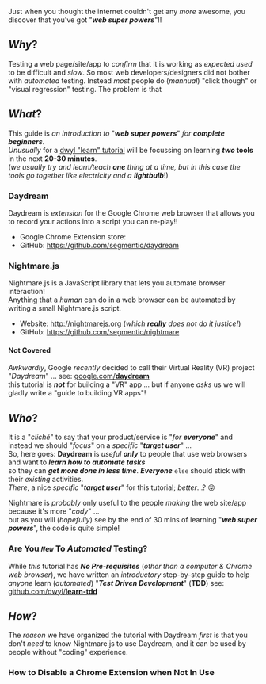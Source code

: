 <!-- # Learn Daydream & Nightmare -->

Just when you thought the internet couldn't get any _more_ awesome,
you discover that you've got "***web super powers***"!!

## _Why_?

Testing a web page/site/app to _confirm_ that it is working as _expected_
_used_ to be difficult and _slow_.
So most web developers/designers did not bother with _automated_ testing.
Instead _most_ people do (_mannual_) "click though" or "visual regression" testing.
The problem is that


## _What_?

This guide is _an introduction to_ "***web super powers***"
_for **complete beginners**_.<br />
_Unusually_ for a [dwyl "learn" tutorial](https://github.com/search?q=org%3Adwyl+learn)
will be focussing on learning **_two_ tools**
in the next **20-30 minutes**. <br />
(_we usually try and learn/teach **one** thing at a time,
  but in this case the tools go together like electricity and a **lightbulb**_!)

### Daydream

Daydream is _extension_ for the Google Chrome web browser that allows
you to record your actions into a script you can re-play!!

+ Google Chrome Extension store:
+ GitHub: https://github.com/segmentio/daydream

### Nightmare.js

Nightmare.js is a JavaScript library that
lets you automate browser interaction! <br />
Anything that a _human_ can do in a web browser can be automated by writing
a small Nightmare.js script.

+ Website: http://nightmarejs.org (_which **really** does not do it justice!_)
+ GitHub: https://github.com/segmentio/nightmare



#### Not Covered

_Awkwardly_, Google _recently_ decided
to call their Virtual Reality (VR) project "_Daydream_" ...
see: [google.com/**daydream**](https://vr.google.com/daydream) <br />
this tutorial is ***not*** for building a "VR" app ...
but if anyone _asks_ us we will gladly write a "guide to building VR apps"!

## _Who_?

It is a "_cliché_" to say that your product/service is "_for **everyone**_"
and instead we should "_focus_" on a _specific_ "***target user***" ... <br />
So, here goes: **Daydream** is _useful_ ***only*** to people that use web browsers
and want to ***learn how to automate tasks*** <br />
so they can ***get more done in less time***.
***Everyone*** `else` should stick with their _existing_ activities. <br />
_There_, a nice _specific_ "***target user***"
for this tutorial; _better_...? :stuck_out_tongue_winking_eye:

Nightmare is _probably_ only useful to the people _making_ the web site/app
because it's more "_cody_" ... <br />
but as you will (_hopefully_) see by the end
of 30 mins of learning "***web super powers***",
the code is quite simple!


### Are You _`New`_ To _Automated_ Testing?

While _this_ tutorial has ***No Pre-requisites***
(_other than a computer & Chrome web browser_),
we have written an _introductory_ step-by-step guide
to help _anyone_ learn (_automated_) "***Test Driven Development***" (**TDD**)
see: [github.com/dwyl/**learn-tdd**](https://github.com/dwyl/learn-tdd)


## _How_?

The _reason_ we have organized the tutorial with Daydream _first_
is that you don't _need_ to know Nightmare.js to use Daydream,
and it can be used by people without "coding" experience. 

### How to Disable a Chrome Extension when Not In Use
